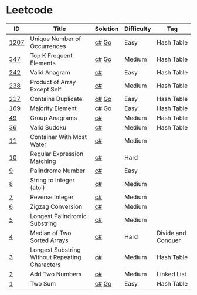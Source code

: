# Leetcode

| ID                                                                                 | Title                                          | Solution                                          | Difficulty | Tag                |
| ---------------------------------------------------------------------------------- | ---------------------------------------------- | ------------------------------------------------- | ---------- | ------------------ |
| [1207](https://leetcode.com/problems/unique-number-of-occurrences/)                | Unique Number of Occurrences                   | [c#](Solutions/_1207.cs) [Go](Solutions/_1207.go) | Easy       | Hash Table         |
| [347](https://leetcode.com/problems/top-k-frequent-elements/)                      | Top K Frequent Elements                        | [c#](Solutions/_347.cs) [Go](Solutions/_347.go)                           | Medium     | Hash Table         |
| [242](https://leetcode.com/problems/valid-anagram/)                                | Valid Anagram                                  | [c#](Solutions/_242.cs)                           | Easy       | Hash Table         |
| [238](https://leetcode.com/problems/product-of-array-except-self/)                 | Product of Array Except Self                   | [c#](Solutions/_238.cs)                           | Medium     | Hash Table         |
| [217](https://leetcode.com/problems/contains-duplicate/)                           | Contains Duplicate                             | [c#](Solutions/_217.cs) [Go](Solutions/_217.go)                          | Easy       | Hash Table         |
| [169](https://leetcode.com/problems/majority-element/)                             | Majority Element                               | [c#](Solutions/_169.cs) [Go](Solutions/_169.go)   | Easy       | Hash Table         |
| [49](https://leetcode.com/problems/group-anagrams/)                                | Group Anagrams                                 | [c#](Solutions/_49.cs)                            | Medium     | Hash Table         |
| [36](https://leetcode.com/problems/valid-sudoku/)                                  | Valid Sudoku                                   | [c#](Solutions/_36.cs)                            | Medium     | Hash Table         |
| [11](https://leetcode.com/problems/container-with-most-water/)                     | Container With Most Water                      | [c#](Solutions/_11.cs)                            | Medium     |                    |
| [10](https://leetcode.com/problems/regular-expression-matching/)                   | Regular Expression Matching                    | [c#](Solutions/_10.cs)                            | Hard       |                    |
| [9](https://leetcode.com/problems/palindrome-number/)                              | Palindrome Number                              | [c#](Solutions/_9.cs)                             | Easy       |                    |
| [8](https://leetcode.com/problems/string-to-integer-atoi/)                         | String to Integer (atoi)                       | [c#](Solutions/_8.cs)                             | Medium     |                    |
| [7](https://leetcode.com/problems/reverse-integer/)                                | Reverse Integer                                | [c#](Solutions/_7.cs)                             | Medium     |                    |
| [6](https://leetcode.com/problems/zigzag-conversion/)                              | Zigzag Conversion                              | [c#](Solutions/_6.cs)                             | Medium     |                    |
| [5](https://leetcode.com/problems/longest-palindromic-substring/)                  | Longest Palindromic Substring                  | [c#](Solutions/_5.cs)                             | Medium     |                    |
| [4](https://leetcode.com/problems/median-of-two-sorted-arrays/)                    | Median of Two Sorted Arrays                    | [c#](Solutions/_4.cs)                             | Hard       | Divide and Conquer |
| [3](https://leetcode.com/problems/longest-substring-without-repeating-characters/) | Longest Substring Without Repeating Characters | [c#](Solutions/_3.cs)                             | Medium     | Hash Table         |
| [2](https://leetcode.com/problems/add-two-numbers/)                                | Add Two Numbers                                | [c#](Solutions/_2.cs)                             | Medium     | Linked List        |
| [1](https://leetcode.com/problems/two-sum/)                                        | Two Sum                                        | [c#](Solutions/_1.cs) [Go](Solutions/_1.go)       | Easy       | Hash Table         |
